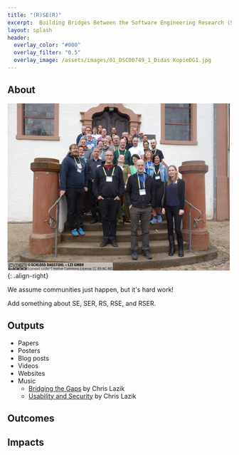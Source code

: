 ```yaml
---
title: "(R)SE(R)"
excerpt:  Building Bridges Between the Software Engineering Research (SER) and Research Software Engineering (RSE) Communities
layout: splash
header:
  overlay_color: "#000"
  overlay_filter: "0.5"
  overlay_image: /assets/images/01_DSC00749_1_Didas KopieDG1.jpg
---
```

## About

![Participants in Dagstuhl Seminar 24161](/assets/images/24161.02.s.jpg){: .align-right}

We assume communities just happen, but it's hard work!

Add something about SE, SER, RS, RSE, and RSER.

## Outputs

* Papers
* Posters
* Blog posts
* Videos
* Websites
* Music
  - [Bridging the Gaps](/assets/music/Bridging%20the%20Gaps.mp3) by Chris Lazik
  - [Usability and Security](/assets/music/Usability%20and%20Security.mp3) by Chris Lazik

## Outcomes

## Impacts
